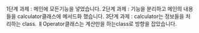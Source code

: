 1단계 과제 : 메인에 모든기능을 넣었습니다.
2단계 과제 : 기능을 분리하고 메인의 내용들을 calculator클래스에 메서드화 했습니다.
3단계 과제 :  calculator는 정보들을 처리하는 class. ㅒOperator클래스는 계산만을 하는class로 방향을 잡았습니다. 
